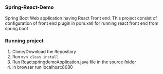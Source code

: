 # <h3>Spring-React-Demo</h3>
<p>Spring Boot Web application having React Front end. This project consist of configuration of front end plugin in pom.xml for running react front end from spring boot</p>

<h3>Running project</h3>
<p><ol>
<li>Clone/Download the Repository</li>
<li>Run <code>mvn clean install</code></li>
<li>Run ReactspringdemoApplication.java file in the source folder</li>
<li>In browser run localhost:8080</li>
</ol></p>
